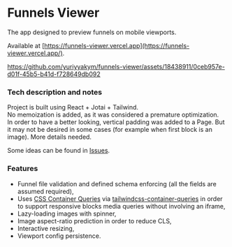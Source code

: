 # Funnels Viewer

The app designed to preview funnels on mobile viewports.

Available at [https://funnels-viewer.vercel.app](https://funnels-viewer.vercel.app/).



https://github.com/yuriyyakym/funnels-viewer/assets/18438911/0ceb957e-d01f-45b5-b41d-f728649db092



### Tech description and notes
Project is built using React + Jotai + Tailwind.\
No memoization is added, as it was considered a premature optimization.\
In order to have a better looking, vertical padding was added to a Page. But it may not be desired in some cases (for example when first block is an image). More details needed.

Some ideas can be found in [Issues](https://github.com/yuriyyakym/funnels-viewer/issues).

### Features
    
- Funnel file validation and defined schema enforcing (all the fields are assumed required),
- Uses [CSS Container Queries](https://developer.mozilla.org/en-US/docs/Web/CSS/CSS_Container_Queries) via [tailwindcss-container-queries](https://github.com/tailwindlabs/tailwindcss-container-queries) in order to support responsive blocks media queries without involving an iframe,
- Lazy-loading images with spinner,
- Image aspect-ratio prediction in order to reduce CLS,
- Interactive resizing,
- Viewport config persistence.
